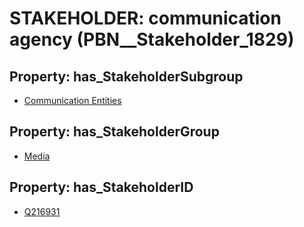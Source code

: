 # STAKEHOLDER: __communication agency__ (PBN__Stakeholder_1829)

## Property: has_StakeholderSubgroup

* [Communication Entities](PBN__StakeholderSubgroup_34)

## Property: has_StakeholderGroup

* [Media](PBN__StakeholderGroup_3)

## Property: has_StakeholderID

* [Q216931](Q216931)

